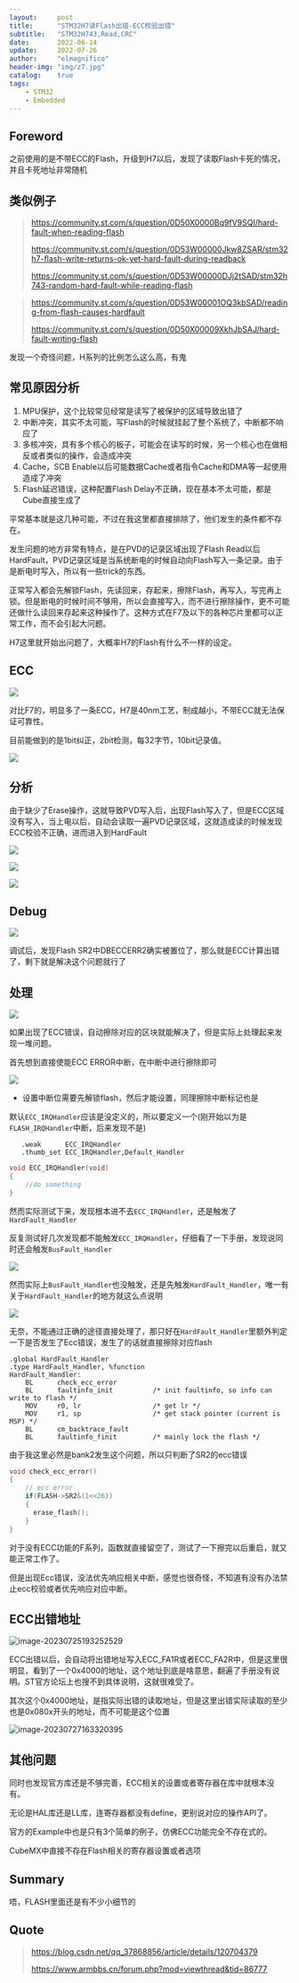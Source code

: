 ```yaml
---
layout:     post
title:      "STM32H7读Flash出错-ECC校验出错"
subtitle:   "STM32H743,Read,CRC"
date:       2022-06-14
update:     2022-07-26
author:     "elmagnifico"
header-img: "img/z7.jpg"
catalog:    true
tags:
    - STM32
    - Embedded
---
```


## Foreword

之前使用的是不带ECC的Flash，升级到H7以后，发现了读取Flash卡死的情况，并且卡死地址非常随机



## 类似例子

> https://community.st.com/s/question/0D50X0000Bq9fV9SQI/hard-fault-when-reading-flash
>
> https://community.st.com/s/question/0D53W00000Jkw8ZSAR/stm32h7-flash-write-returns-ok-yet-hard-fault-during-readback
>
> https://community.st.com/s/question/0D53W00000DJj2tSAD/stm32h743-random-hard-fault-while-reading-flash



> https://community.st.com/s/question/0D53W00001OQ3kbSAD/reading-from-flash-causes-hardfault
>
> https://community.st.com/s/question/0D50X00009XkhJbSAJ/hard-fault-writing-flash

发现一个奇怪问题，H系列的比例怎么这么高，有鬼



## 常见原因分析

1. MPU保护，这个比较常见经常是读写了被保护的区域导致出错了
2. 中断冲突，其实不太可能，写Flash的时候就挂起了整个系统了，中断都不响应了
3. 多核冲突，具有多个核心的板子，可能会在读写的时候，另一个核心也在做相反或者类似的操作，会造成冲突
4. Cache，SCB Enable以后可能数据Cache或者指令Cache和DMA等一起使用造成了冲突
5. Flash延迟错误，这种配置Flash Delay不正确，现在基本不太可能，都是Cube直接生成了

平常基本就是这几种可能，不过在我这里都直接排除了，他们发生的条件都不存在。



发生问题的地方非常有特点，是在PVD的记录区域出现了Flash Read以后HardFault，PVD记录区域是当系统断电的时候自动向Flash写入一条记录。由于是断电时写入，所以有一些trick的东西。

正常写入都会先解锁Flash，先读回来，存起来，擦除Flash，再写入，写完再上锁。但是断电的时候时间不够用，所以会直接写入，而不进行擦除操作，更不可能还做什么读回来存起来这种操作了。这种方式在F7及以下的各种芯片里都可以正常工作，而不会引起大问题。

H7这里就开始出问题了，大概率H7的Flash有什么不一样的设定。



## ECC

![](https://img.elmagnifico.tech/static/upload/elmagnifico/image-20220614105107703.png)

对比F7的，明显多了一条ECC，H7是40nm工艺，制成越小，不带ECC就无法保证可靠性。

目前能做到的是1bit纠正，2bit检测，每32字节，10bit记录值。

![](https://img.elmagnifico.tech/static/upload/elmagnifico/image-20220614110113749.png)



## 分析

由于缺少了Erase操作，这就导致PVD写入后，出现Flash写入了，但是ECC区域没有写入，当上电以后，自动会读取一遍PVD记录区域，这就造成读的时候发现ECC校验不正确，进而进入到HardFault

![](https://img.elmagnifico.tech/static/upload/elmagnifico/image-20220614110926635.png)

![](https://img.elmagnifico.tech/static/upload/elmagnifico/image-20220614111717869.png)



![](https://img.elmagnifico.tech/static/upload/elmagnifico/image-20220614112013094.png)

## Debug

![](https://img.elmagnifico.tech/static/upload/elmagnifico/SY18ruI9JapGF3D.png)

调试后，发现Flash SR2中DBECCERR2确实被置位了，那么就是ECC计算出错了，剩下就是解决这个问题就行了



## 处理

![](https://img.elmagnifico.tech/static/upload/elmagnifico/image-20220614112345152.png)

如果出现了ECC错误，自动擦除对应的区块就能解决了，但是实际上处理起来发现一堆问题。

首先想到直接使能ECC ERROR中断，在中断中进行擦除即可

![](https://img.elmagnifico.tech/static/upload/elmagnifico/CpewDmOlhRUVkv5.png)

- 设置中断位需要先解锁flash，然后才能设置，同理擦除中断标记也是

默认`ECC_IRQHandler`应该是没定义的，所以要定义一个(刚开始以为是`FLASH_IRQHandler`中断，后来发现不是)

```assembly
   .weak      ECC_IRQHandler
   .thumb_set ECC_IRQHandler,Default_Handler
```



```c
void ECC_IRQHandler(void)
{
	//do something
}
```

然而实际测试下来，发现根本进不去`ECC_IRQHandler`，还是触发了`HardFault_Handler`

反复测试好几次发现都不能触发`ECC_IRQHandler`，仔细看了一下手册，发现说同时还会触发`BusFault_Handler`

![](https://img.elmagnifico.tech/static/upload/elmagnifico/OmdgL81TChiAQVD.png)

然而实际上`BusFault_Handler`也没触发，还是先触发`HardFault_Handler`，唯一有关于`HardFault_Handler`的地方就这么点说明

![](https://img.elmagnifico.tech/static/upload/elmagnifico/G8dyjapte1crAS5.png)

无奈，不能通过正确的途径直接处理了，那只好在`HardFault_Handler`里额外判定一下是否发生了Ecc错误，发生了的话就直接擦除对应flash

```assembly
.global HardFault_Handler
.type HardFault_Handler, %function
HardFault_Handler:
    BL      check_ecc_error
    BL      faultinfo_init          /* init faultinfo, so info can write to flash */
    MOV     r0, lr                  /* get lr */
    MOV     r1, sp                  /* get stack pointer (current is MSP) */
    BL      cm_backtrace_fault
    BL      faultinfo_finit         /* mainly lock the flash */
```

由于我这里必然是bank2发生这个问题，所以只判断了SR2的ecc错误

```c
void check_ecc_error()
{ 
    // ecc error
    if(FLASH->SR2&(1<<26))
    {
      erase_flash();
    }
}
```

对于没有ECC功能的F系列，函数就直接留空了，测试了一下擦完以后重启，就又能正常工作了。

但是出现Ecc错误，没法优先响应相关中断，感觉也很奇怪，不知道有没有办法禁止ecc校验或者优先响应对应中断。



## ECC出错地址

![image-20230725193252529](https://img.elmagnifico.tech/static/upload/elmagnifico/202307251932690.png)

ECC出错以后，会自动将出错地址写入ECC_FA1R或者ECC_FA2R中，但是这里很明显，看到了一个0x4000的地址，这个地址到底是啥意思，翻遍了手册没有说明。ST官方论坛上也搜不到具体说明，这就很难受了。

其次这个0x4000地址，是指实际出错的读取地址，但是这里出错实际读取的至少也是0x080x开头的地址，而不可能是这个位置

![image-20230727163320395](https://img.elmagnifico.tech/static/upload/elmagnifico/202307271633474.png)

## 其他问题

同时也发现官方库还是不够完善，ECC相关的设置或者寄存器在库中就根本没有。

无论是HAL库还是LL库，连寄存器都没有define，更别说对应的操作API了。

官方的Example中也是只有3个简单的例子，仿佛ECC功能完全不存在式的。

CubeMX中直接不存在Flash相关的寄存器设置或者选项



## Summary

唔，FLASH里面还是有不少小细节的



## Quote

> https://blog.csdn.net/qq_37868856/article/details/120704379
>
> https://www.armbbs.cn/forum.php?mod=viewthread&tid=86777

